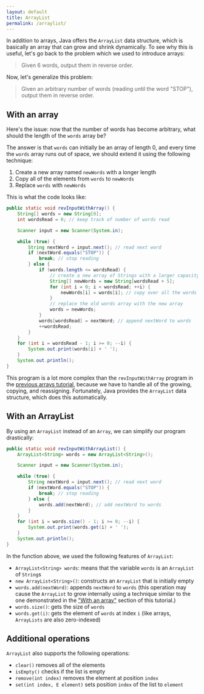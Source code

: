 ```yaml
---
layout: default
title: ArrayList
permalink: /arraylist/
---
```


In addition to arrays, Java offers the `ArrayList` data structure, which is basically an array that can grow and shrink dynamically. To see why this is useful, let's go back to the problem which we used to introduce arrays:
> Given 6 words, output them in reverse order.

Now, let's generalize this problem:
> Given an arbitrary number of words (reading until the word "STOP"), output them in reverse order.

## With an array

Here's the issue: now that the number of words has become arbitrary, what should the length of the `words` array be?

The answer is that `words` can initially be an array of length 0, and every time the `words` array runs out of space, we should extend it using the following technique:

1. Create a new array named `newWords` with a longer length
2. Copy all of the elements from `words` to `newWords`
3. Replace `words` with `newWords`

This is what the code looks like:

```java
public static void revInputWithArray() {
    String[] words = new String[0];
    int wordsRead = 0; // keep track of number of words read

    Scanner input = new Scanner(System.in);

    while (true) {
        String nextWord = input.next(); // read next word
        if (nextWord.equals("STOP")) {
            break; // stop reading
        } else {
            if (words.length <= wordsRead) {
                // create a new array of Strings with a larger capacity
                String[] newWords = new String[wordsRead + 5]; 
                for (int i = 0; i < wordsRead; ++i) {
                    newWords[i] = words[i]; // copy over all the words
                }
                // replace the old words array with the new array
                words = newWords; 
            }
            words[wordsRead] = nextWord; // append nextWord to words
            ++wordsRead;
        }
    }
    for (int i = wordsRead - 1; i >= 0; --i) {
        System.out.print(words[i] + ' ');
    }
    System.out.println();
}
```

This program is a lot more complex than the `revInputWithArray` program in the [previous arrays tutorial](/arrays#with-an-array), because we have to handle all of the growing, copying, and reassigning. Fortunately, Java provides the `ArrayList` data structure, which does this automatically.

## With an ArrayList

By using an `ArrayList` instead of an `Array`, we can simplify our program drastically:

```java
public static void revInputWithArrayList() {
    ArrayList<String> words = new ArrayList<String>();

    Scanner input = new Scanner(System.in);

    while (true) {
        String nextWord = input.next(); // read next word
        if (nextWord.equals("STOP")) {
            break; // stop reading
        } else {
            words.add(nextWord); // add nextWord to words
        }
    }
    for (int i = words.size() - 1; i >= 0; --i) {
        System.out.print(words.get(i) + ' ');
    }
    System.out.println();
}
```

In the function above, we used the following features of `ArrayList`:
- `ArrayList<String> words`: means that the variable `words` is an `ArrayList` of `String`s
- `new ArrayList<String>()`: constructs an `ArrayList` that is initially empty
- `words.add(nextWord)`: appends `nextWord` to `words` (this operation may cause the `ArrayList` to grow internally using a technique similar to the one demonstrated in the ["With an array"](#with-an-array) section of this tutorial.)
- `words.size()`: gets the size of `words`
- `words.get(i)`: gets the element of `words` at index `i` (like arrays, `ArrayLists` are also zero-indexed)

## Additional operations

`ArrayList` also supports the following operations:
- `clear()` removes all of the elements
- `isEmpty()` checks if the list is empty
- `remove(int index)` removes the element at position `index`
- `set(int index, E element)` sets position `index` of the list to `element`
